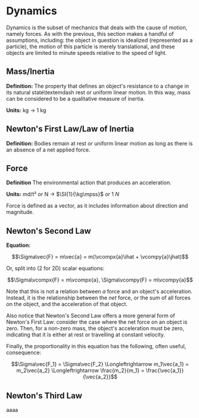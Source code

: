 # Dynamics

Dynamics is the subset of mechanics that deals with the cause of motion, namely forces. As with the previous, this section makes a handful of assumptions, including: the object in question is idealized (represented as a particle), the motion of this particle is merely translational, and these objects are limited to minute speeds relative to the speed of light.

## Mass/Inertia

**Definition:** The property that defines an object's resistance to a change in its natural state\textemdash rest or uniform linear motion. In this way, mass can be considered to be a qualitative measure of inertia.

**Units:** kg $\rightarrow$ $\SI{1}{\kg}$

## Newton's First Law/Law of Inertia

**Definition:** Bodies remain at rest or uniform linear motion as long as there is an absence of a net applied force.

## Force

**Definition** The environmental action that produces an acceleration.

**Units:** md/t² or N $\rightarrow$ $\SI{1}{\kg\mpss}$ or $\SI{1}{N}$

Force is defined as a vector, as it includes information about direction and magnitude. 

## Newton's Second Law

**Equation:**

$$\Sigma\vec{F} = m\vec{a} = m(\vcompx{a}\ihat + \vcompy{a}\jhat)$$

Or, split into (2 for 2D) scalar equations:

$$\Sigma\vcompx{F} = m\vcompx{a}, \Sigma\vcompy{F} = m\vcompy{a}$$

Note that this is not a relation between *a* force and an object's acceleration. Instead, it is the relationship between the *net* force, or the sum of all forces on the object, and the acceleration of that object.

Also notice that Newton's Second Law offers a more general form of Newton's First Law: consider the case where the net force on an object is zero. Then, for a non-zero mass, the object's acceleration must be zero, indicating that it is either at rest or travelling at constant velocity.

Finally, the proportionality in this equation has the following, often useful, consequence:

$$\Sigma\vec{F_1} = \Sigma\vec{F_2} \Longleftrightarrow m_1\vec{a_1} = m_2\vec{a_2} \Longleftrightarrow \frac{m_2}{m_1} = \frac{\vec{a_1}}{\vec{a_2}}$$

## Newton's Third Law


aaaa